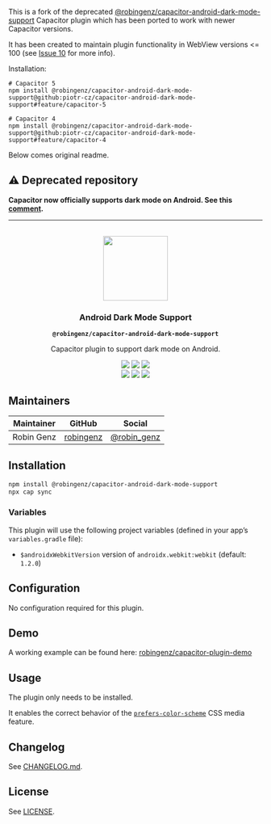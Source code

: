 This is a fork of the deprecated [@robingenz/capacitor-android-dark-mode-support](https://github.com/capawesome-team/capacitor-android-dark-mode-support) Capacitor plugin which has been ported to work with newer Capacitor versions.

It has been created to maintain plugin functionality in WebView versions <= 100 (see [Issue 10](https://github.com/capawesome-team/capacitor-android-dark-mode-support/issues/10) for more info).

Installation:

```shell
# Capacitor 5
npm install @robingenz/capacitor-android-dark-mode-support@github:piotr-cz/capacitor-android-dark-mode-support#feature/capacitor-5

# Capacitor 4
npm install @robingenz/capacitor-android-dark-mode-support@github:piotr-cz/capacitor-android-dark-mode-support#feature/capacitor-4
```

Below comes original readme.


## ⚠️ Deprecated repository

**Capacitor now officially supports dark mode on Android. See this [comment](https://github.com/ionic-team/capacitor/issues/4677#issuecomment-1126274884).**

-----

<p align="center"><br><img src="https://user-images.githubusercontent.com/236501/85893648-1c92e880-b7a8-11ea-926d-95355b8175c7.png" width="128" height="128" /></p>
<h3 align="center">Android Dark Mode Support</h3>
<p align="center"><strong><code>@robingenz/capacitor-android-dark-mode-support</code></strong></p>
<p align="center">
  Capacitor plugin to support dark mode on Android.
</p>

<p align="center">
  <img src="https://img.shields.io/maintenance/yes/2022?style=flat-square" />
  <a href="https://github.com/robingenz/capacitor-android-dark-mode-support/actions?query=workflow%3A%22CI%22"><img src="https://img.shields.io/github/workflow/status/robingenz/capacitor-android-dark-mode-support/CI/main?style=flat-square" /></a>
  <a href="https://www.npmjs.com/package/@robingenz/capacitor-android-dark-mode-support"><img src="https://img.shields.io/npm/l/@robingenz/capacitor-android-dark-mode-support?style=flat-square" /></a>
<br>
  <a href="https://www.npmjs.com/package/@robingenz/capacitor-android-dark-mode-support"><img src="https://img.shields.io/npm/dw/@robingenz/capacitor-android-dark-mode-support?style=flat-square" /></a>
  <a href="https://www.npmjs.com/package/@robingenz/capacitor-android-dark-mode-support"><img src="https://img.shields.io/npm/v/@robingenz/capacitor-android-dark-mode-support?style=flat-square" /></a>
<!-- ALL-CONTRIBUTORS-BADGE:START - Do not remove or modify this section -->
<a href="#contributors-"><img src="https://img.shields.io/badge/all%20contributors-1-orange?style=flat-square" /></a>
<!-- ALL-CONTRIBUTORS-BADGE:END -->
</p>

## Maintainers

| Maintainer | GitHub                                    | Social                                        |
| ---------- | ----------------------------------------- | --------------------------------------------- |
| Robin Genz | [robingenz](https://github.com/robingenz) | [@robin_genz](https://twitter.com/robin_genz) |

## Installation

```bash
npm install @robingenz/capacitor-android-dark-mode-support
npx cap sync
```

### Variables

This plugin will use the following project variables (defined in your app’s `variables.gradle` file):
- `$androidxWebkitVersion` version of `androidx.webkit:webkit` (default: `1.2.0`)

## Configuration

No configuration required for this plugin.

## Demo

A working example can be found here: [robingenz/capacitor-plugin-demo](https://github.com/robingenz/capacitor-plugin-demo)

## Usage

The plugin only needs to be installed.

It enables the correct behavior of the [`prefers-color-scheme`](https://developer.mozilla.org/en-US/docs/Web/CSS/@media/prefers-color-scheme) CSS media feature.

## Changelog

See [CHANGELOG.md](https://github.com/robingenz/capacitor-android-dark-mode-support/blob/main/CHANGELOG.md).

## License

See [LICENSE](https://github.com/robingenz/capacitor-android-dark-mode-support/blob/main/LICENSE).
